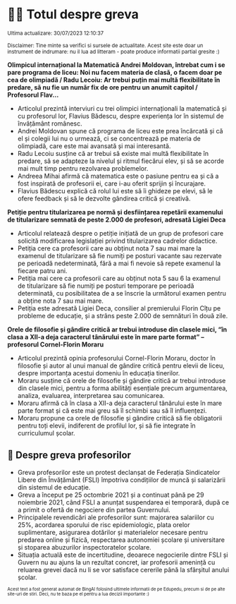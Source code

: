 # 👩‍🏫 Totul despre greva
<sub>Ultima actualizare: 30/07/2023 12:10:37</sub>

<sub>Disclaimer: Tine minte sa verifici si sursele de actualitate. Acest site este doar un instrument de indrumare: nu il lua ad litteram - poate produce informatii partial gresite :)</sub>

**Olimpicul internațional la Matematică Andrei Moldovan, întrebat cum i se pare programa de liceu: Noi nu facem materia de clasă, o facem doar pe cea de olimpiadă / Radu Lecoiu: Ar trebui puțin mai multă flexibilitate în predare, să nu fie un număr fix de ore pentru un anumit capitol / Profesorul Flav...**

- Articolul prezintă interviuri cu trei olimpici internaționali la matematică și cu profesorul lor, Flavius Bădescu, despre experiența lor în sistemul de învățământ românesc.
- Andrei Moldovan spune că programa de liceu este prea încărcată și că el și colegii lui nu o urmează, ci se concentrează pe materia de olimpiadă, care este mai avansată și mai interesantă.
- Radu Lecoiu susține că ar trebui să existe mai multă flexibilitate în predare, să se adapteze la nivelul și ritmul fiecărui elev, și să se acorde mai mult timp pentru rezolvarea problemelor.
- Andreea Mihai afirmă că matematica este o pasiune pentru ea și că a fost inspirată de profesorii ei, care i-au oferit sprijin și încurajare.
- Flavius Bădescu explică că rolul lui este să îi ghideze pe elevi, să le ofere feedback și să le dezvolte gândirea critică și creativă.

**Petiție pentru titularizarea pe normă și desființarea repetării examenului de titularizare semnată de peste 2.000 de profesori, adresată Ligiei Deca**

- Articolul relatează despre o petiție inițiată de un grup de profesori care solicită modificarea legislației privind titularizarea cadrelor didactice.
- Petiția cere ca profesorii care au obținut nota 7 sau mai mare la examenul de titularizare să fie numiți pe posturi vacante sau rezervate pe perioadă nedeterminată, fără a mai fi nevoie să repete examenul la fiecare patru ani.
- Petiția mai cere ca profesorii care au obținut nota 5 sau 6 la examenul de titularizare să fie numiți pe posturi temporare pe perioadă determinată, cu posibilitatea de a se înscrie la următorul examen pentru a obține nota 7 sau mai mare.
- Petiția este adresată Ligiei Deca, consilier al premierului Florin Cîțu pe probleme de educație, și a strâns peste 2.000 de semnături în două zile.

**Orele de filosofie și gândire critică ar trebui introduse din clasele mici, “în clasa a XII-a deja caracterul tânărului este în mare parte format” – profesorul Cornel-Florin Moraru**

- Articolul prezintă opinia profesorului Cornel-Florin Moraru, doctor în filosofie și autor al unui manual de gândire critică pentru elevii de liceu, despre importanța acestui domeniu în educația tinerilor.
- Moraru susține că orele de filosofie și gândire critică ar trebui introduse din clasele mici, pentru a forma abilități esențiale precum argumentarea, analiza, evaluarea, interpretarea sau comunicarea.
- Moraru afirmă că în clasa a XII-a deja caracterul tânărului este în mare parte format și că este mai greu să îl schimbi sau să îl influențezi.
- Moraru propune ca orele de filosofie și gândire critică să fie obligatorii pentru toți elevii, indiferent de profilul lor, și să fie integrate în curriculumul școlar.

## 🏫 Despre greva profesorilor

- Greva profesorilor este un protest declanșat de Federația Sindicatelor Libere din Învățământ (FSLI) împotriva condițiilor de muncă și salarizării din sistemul de educație.
- Greva a început pe 25 octombrie 2021 și a continuat până pe 29 noiembrie 2021, când FSLI a anunțat suspendarea ei temporară, după ce a primit o ofertă de negociere din partea Guvernului.
- Principalele revendicări ale profesorilor sunt: majorarea salariilor cu 25%, acordarea sporului de risc epidemiologic, plata orelor suplimentare, asigurarea dotărilor și materialelor necesare pentru predarea online și fizică, respectarea autonomiei școlare și universitare și stoparea abuzurilor inspectoratelor școlare.
- Situația actuală este de incertitudine, deoarece negocierile dintre FSLI și Guvern nu au ajuns la un rezultat concret, iar profesorii amenință cu reluarea grevei dacă nu li se vor satisface cererile până la sfârșitul anului școlar.


<sub><sub>Acest text a fost generat automat de BingAI folosind ultimele informatii de pe Edupedu, precum si de pe alte site-uri de stiri. Deci, nu te baza pe el pentru a lua decizii importante :)</sub></sub>